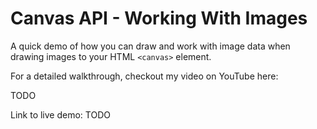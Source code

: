# Canvas API - Working With Images

A quick demo of how you can draw and work with image data when drawing images to your HTML `<canvas>` element.

For a detailed walkthrough, checkout my video on YouTube here:

TODO

Link to live demo:
TODO

